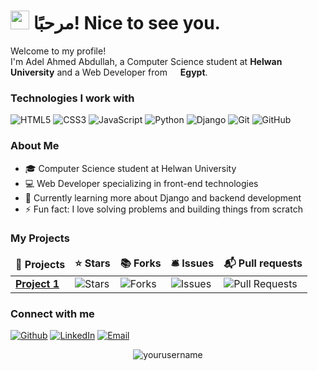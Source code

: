 <h1><img src="https://emojis.slackmojis.com/emojis/images/1531849430/4246/blob-sunglasses.gif?1531849430" width="30"/> مرحبًا! Nice to see you.</h1>

<p>Welcome to my profile! </br> I'm Adel Ahmed Abdullah, a Computer Science student at <b>Helwan University</b> and a Web Developer from <img src="https://cdn-icons-png.flaticon.com/512/197/197558.png" width="13"/> <b>Egypt</b>. </p>

<h3>Technologies I work with</h3>
<p>
  <img alt="HTML5" src="https://img.shields.io/badge/-HTML5-E34F26?style=flat-square&logo=html5&logoColor=white" />
  <img alt="CSS3" src="https://img.shields.io/badge/-CSS3-1572B6?style=flat-square&logo=css3&logoColor=white" />
  <img alt="JavaScript" src="https://img.shields.io/badge/-JavaScript-F7DF1E?style=flat-square&logo=javascript&logoColor=black" />
  <img alt="Python" src="https://img.shields.io/badge/-Python-3776AB?style=flat-square&logo=python&logoColor=white" />
  <img alt="Django" src="https://img.shields.io/badge/-Django-092E20?style=flat-square&logo=django&logoColor=white" />
  <img alt="Git" src="https://img.shields.io/badge/-Git-F05032?style=flat-square&logo=git&logoColor=white" />
  <img alt="GitHub" src="https://img.shields.io/badge/-GitHub-181717?style=flat-square&logo=github&logoColor=white" />
</p>

<h3>About Me</h3>
<ul>
  <li>🎓 Computer Science student at Helwan University</li>
  <li>💻 Web Developer specializing in front-end technologies</li>
  <li>🌱 Currently learning more about Django and backend development</li>
  <li>⚡ Fun fact: I love solving problems and building things from scratch</li>
</ul>

<h3>My Projects</h3>
<table>
  <thead align="center">
    <tr border: none;>
      <td><b>🎁 Projects</b></td>
      <td><b>⭐ Stars</b></td>
      <td><b>📚 Forks</b></td>
      <td><b>🛎 Issues</b></td>
      <td><b>📬 Pull requests</b></td>
    </tr>
  </thead>
  <tbody>
    <!-- You can add your projects here following the same pattern -->
    <tr>
      <td><a href="#"><b>Project 1</b></a></td>
      <td><img alt="Stars" src="https://img.shields.io/github/stars/username/repo?style=flat-square&labelColor=343b41"/></td>
      <td><img alt="Forks" src="https://img.shields.io/github/forks/username/repo?style=flat-square&labelColor=343b41"/></td>
      <td><img alt="Issues" src="https://img.shields.io/github/issues/username/repo?style=flat-square&labelColor=343b41"/></td>
      <td><img alt="Pull Requests" src="https://img.shields.io/github/issues-pr/username/repo?style=flat-square&labelColor=343b41"/></td>
    </tr>
  </tbody>
</table>

<h3>Connect with me</h3>
<p>
  <a href="https://github.com/yourusername" target="_blank"><img alt="Github" src="https://img.shields.io/badge/GitHub-%2312100E.svg?&style=for-the-badge&logo=Github&logoColor=white" /></a>
  <a href="https://www.linkedin.com/in/yourprofile" target="_blank"><img alt="LinkedIn" src="https://img.shields.io/badge/linkedin-%230077B5.svg?&style=for-the-badge&logo=linkedin&logoColor=white" /></a>
  <a href="mailto:youremail@example.com" target="_blank"><img alt="Email" src="https://img.shields.io/badge/email-%23D14836.svg?&style=for-the-badge&logo=gmail&logoColor=white" /></a>
</p>

<p align="center"> 
  <img src="https://komarev.com/ghpvc/?username=yourusername&label=Profile%20views&color=0e75b6&style=flat" alt="yourusername" /> 
</p>
